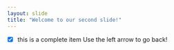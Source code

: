```yaml
---
layout: slide
title: "Welcome to our second slide!"
---
```

- [x] this is a complete item
Use the left arrow to go back!
